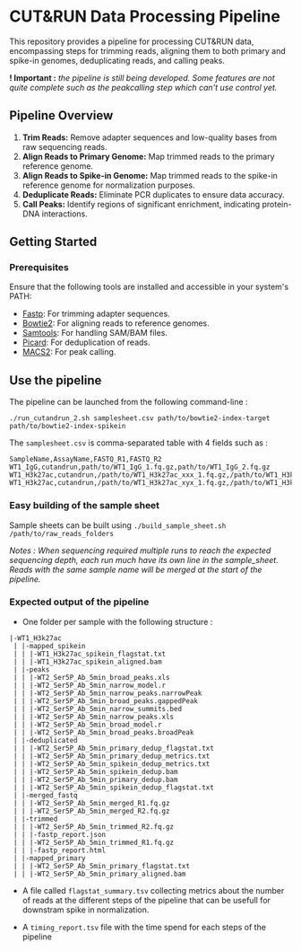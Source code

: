 # CUT&RUN Data Processing Pipeline

This repository provides a pipeline for processing CUT&RUN data, encompassing steps for trimming reads, aligning them to both primary and spike-in genomes, deduplicating reads, and calling peaks.

**! Important :** *the pipeline is still being developed. Some features are not quite complete such as the peakcalling step which can't use control yet.*

## Pipeline Overview

1. **Trim Reads:** Remove adapter sequences and low-quality bases from raw sequencing reads.
2. **Align Reads to Primary Genome:** Map trimmed reads to the primary reference genome.
3. **Align Reads to Spike-in Genome:** Map trimmed reads to the spike-in reference genome for normalization purposes.
4. **Deduplicate Reads:** Eliminate PCR duplicates to ensure data accuracy.
5. **Call Peaks:** Identify regions of significant enrichment, indicating protein-DNA interactions.

## Getting Started

### Prerequisites

Ensure that the following tools are installed and accessible in your system's PATH:

- [Fastp](https://github.com/OpenGene/fastp): For trimming adapter sequences.
- [Bowtie2](http://bowtie-bio.sourceforge.net/bowtie2/index.shtml): For aligning reads to reference genomes.
- [Samtools](http://www.htslib.org/): For handling SAM/BAM files.
- [Picard](http://broadinstitute.github.io/picard/): For deduplication of reads.
- [MACS2](https://github.com/macs3-project/MACS): For peak calling.

## Use the pipeline

The pipeline can be launched from the following command-line :

```
./run_cutandrun_2.sh samplesheet.csv path/to/bowtie2-index-target path/to/bowtie2-index-spikein
```

The `samplesheet.csv` is comma-separated table with 4 fields such as : 

```
SampleName,AssayName,FASTQ_R1,FASTQ_R2
WT1_IgG,cutandrun,path/to/WT1_IgG_1.fq.gz,path/to/WT1_IgG_2.fq.gz
WT1_H3k27ac,cutandrun,/path/to/WT1_H3k27ac_xxx_1.fq.gz,/path/to/WT1_H3k27ac_xxx_2.fq.gz
WT1_H3k27ac,cutandrun,/path/to/WT1_H3k27ac_xyx_1.fq.gz,/path/to/WT1_H3k27ac_xyx_2.fq.gz
```

### Easy building of the sample sheet

Sample sheets can be built using `./build_sample_sheet.sh /path/to/raw_reads_folders`

*Notes : When sequencing required multiple runs to reach the expected sequencing depth, each run much have its own line in the sample_sheet. Reads with the same sample name will be merged at the start of the pipeline.*


### Expected output of the pipeline

* One folder per sample with the following structure :

```
|-WT1_H3k27ac
 | |-mapped_spikein
 | | |-WT1_H3k27ac_spikein_flagstat.txt
 | | |-WT1_H3k27ac_spikein_aligned.bam
 | |-peaks
 | | |-WT2_Ser5P_Ab_5min_broad_peaks.xls
 | | |-WT2_Ser5P_Ab_5min_narrow_model.r
 | | |-WT2_Ser5P_Ab_5min_narrow_peaks.narrowPeak
 | | |-WT2_Ser5P_Ab_5min_broad_peaks.gappedPeak
 | | |-WT2_Ser5P_Ab_5min_narrow_summits.bed
 | | |-WT2_Ser5P_Ab_5min_narrow_peaks.xls
 | | |-WT2_Ser5P_Ab_5min_broad_model.r
 | | |-WT2_Ser5P_Ab_5min_broad_peaks.broadPeak
 | |-deduplicated
 | | |-WT2_Ser5P_Ab_5min_primary_dedup_flagstat.txt
 | | |-WT2_Ser5P_Ab_5min_primary_dedup_metrics.txt
 | | |-WT2_Ser5P_Ab_5min_spikein_dedup_metrics.txt
 | | |-WT2_Ser5P_Ab_5min_spikein_dedup.bam
 | | |-WT2_Ser5P_Ab_5min_primary_dedup.bam
 | | |-WT2_Ser5P_Ab_5min_spikein_dedup_flagstat.txt
 | |-merged_fastq
 | | |-WT2_Ser5P_Ab_5min_merged_R1.fq.gz
 | | |-WT2_Ser5P_Ab_5min_merged_R2.fq.gz
 | |-trimmed
 | | |-WT2_Ser5P_Ab_5min_trimmed_R2.fq.gz
 | | |-fastp_report.json
 | | |-WT2_Ser5P_Ab_5min_trimmed_R1.fq.gz
 | | |-fastp_report.html
 | |-mapped_primary
 | | |-WT2_Ser5P_Ab_5min_primary_flagstat.txt
 | | |-WT2_Ser5P_Ab_5min_primary_aligned.bam
```
* A file called `flagstat_summary.tsv` collecting metrics about the number of reads at the different steps of the pipeline that can be usefull for downstram spike in normalization.

* A `timing_report.tsv` file with the time spend for each steps of the pipeline


